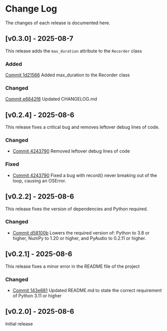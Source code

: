 
# Change Log
The changes of each release is documented here.

## [v0.3.0] - 2025-08-7
This release adds the `max_duration` attribute to the `Recorder` class

### Added
[Commit 1d21566](https://github.com/bdarwish/speechcapture/commit/1d2156659f97feae99891a3e6258ab7ba3444e8f) Added max_duration to the Recorder class

### Changed
[Commit e6642f8](https://github.com/bdarwish/speechcapture/commit/e6642f80e95f7048c284685f377492b212540f54) Updated CHANGELOG.md

## [v0.2.4] - 2025-08-6
This release fixes a critical bug and removes leftover debug lines of code. 

### Changed
- [Commit 4243790](https://github.com/bdarwish/speechcapture/commit/4243790d9b8d33609eb4f4304e022e08510e29e2) Removed leftover debug lines of code

### Fixed
- [Commit 4243790](https://github.com/bdarwish/speechcapture/commit/4243790d9b8d33609eb4f4304e022e08510e29e2) Fixed a bug with record() never breaking out of the loop, causing an OSError.

## [v0.2.2] - 2025-08-6
This release fixes the version of dependencies and Python required.

### Changed
- [Commit d58100b](https://github.com/bdarwish/speechcapture/commit/d58100b9c3526d75236c4b199ddb2c16ca4c4842) Lowers the required version of: Python to 3.8 or higher, NumPy to 1.20 or higher, and PyAudio to 0.2.11 or higher.

## [v0.2.1] - 2025-08-6
This release fixes a minor error in the README file of the project

### Changed
- [Commit 143e681](https://github.com/bdarwish/speechcapture/commit/143e681514be4e9a54ac8549fb40a72ddd9d3231) Updated README.md to state the correct requirement of Python 3.11 or higher
 
## [v0.2.0] - 2025-08-6
Initial release